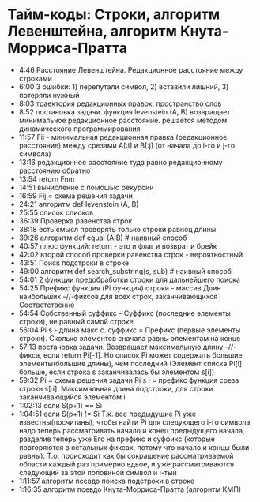 # Тайм-коды: Строки, алгоритм Левенштейна, алгоритм Кнута-Морриса-Пратта
* 4:46 Расстояние Левенштейна. Редакционное расстояние между строками
* 6:00 3 ошибки: 1) перепутали символ, 2) вставили лишний, 3) потеряли нужный
* 8:03 траектория редакционных правок, пространство слов
* 8:52 постановка задачи. функция levenstein (A, B) возвращает минимальное редакционное расстояние. решается методом динамического программирования
* 11:57 Fij - минимальная редакционная правка (редакционное расстояние) между срезами A[:i] и  B[:j] (от начала до i-го и  j-го символа)
* 13:16 редакционное расстояние туда равно редакционному расстоянию обратно
* 13:54 return Fnm
* 14:51 вычисление с помошью рекурсии
* 16:59 Fij = схема решения задачи
* 24:21 алгоритм def levenstein (A, B)
* 25:55 список списков
* 36:39 Проверка равенства строк
* 38:18 есть смысл проверять только строки равноц длины
* 39:26 алгоритм def equal (A,B)  # наивный способ
* 40:57 плюс функций: return - это и флаг и возврат и брейк
* 42:02 второй способ проверки равенства строк - вероятностный
* 43:51 Поиск подстроки в строке
* 49:00 алгоритм def search_substring(s, sub)  # наивный способ
* 54:01 2 функции предобработки строки для дальнейшего поиска
* 54:25 Префикс функция (Pi функция) строки - массив Длин наибольших -//-фиксов для всех строк, заканчивающихся i Соответственно
* 54:54 Собственный суффикс - Суффикс (последние элементы строки), не равный самой строке
* 56:04 Pi s - длина макс с. суффикс = Префикс (первые элементы строки). Сколько элементов сначала равны элементам на конце
* 57:13 постановка задачи. Возвращает максимальную длину -//-фикса, если return Pi[-1]. Но список Pi может содержать большие элементы(большие длины), чем последний (Элемент списка Pi[i] больше, если строка s заканчивалась бы элементом s[i])
* 59:32 Pi = схема решения задачи
Pi s i = префикс функция среза строки s[:i]. Максимальная длина подстроки, для строки заканчивающийся элементом i
* 1:02:13 если S(p+1) == Si
* 1:04:51 если S(p+1) != Si
Т.к. все предыдущие Pi уже известны(посчитаны), чтобы найти Pi для следующего i-го символа, надо теперь рассматривать начало и конец предыдущего начала, разделив теперь уже Его на префикс и суффикс (которые повторяются в остальных фиксах, потому что начало и концы были равны). Т.о. происходит как бы сокращение рассматриваемой области каждый раз примерно вдвое, и уже рассматриваются следующий за этой половиной символ и i-тый
* 1:11:57 алгоритм псевдо поиска подстроки в строке
* 1:16:35 алгоритм псевдо Кнута-Морриса-Пратта (алгоритм КМП)
